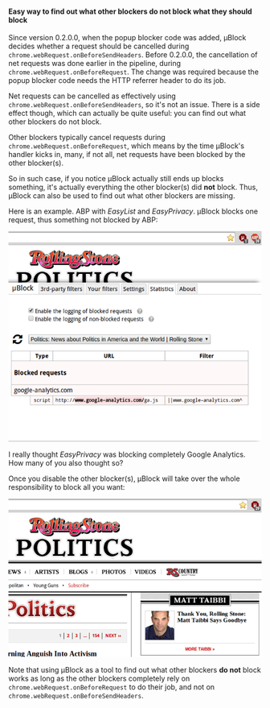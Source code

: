 #### Easy way to find out what other blockers do not block what they should block

Since version 0.2.0.0, when the popup blocker code was added, µBlock decides whether a request should be cancelled during `chrome.webRequest.onBeforeSendHeaders`. Before 0.2.0.0, the cancellation of net requests was done earlier in the pipeline, during `chrome.webRequest.onBeforeRequest`. The change was required because the popup blocker code needs the HTTP referrer header to do its job.

Net requests can be cancelled as effectively using `chrome.webRequest.onBeforeSendHeaders`, so it's not an issue. There is a side effect though, which can actually be quite useful: you can find out what other blockers do not block.

Other blockers typically cancel requests during `chrome.webRequest.onBeforeRequest`, which means by the time µBlock's handler kicks in, many, if not all, net requests have been blocked by the other blocker(s).

So in such case, if you notice µBlock actually still ends up blocks something, it's actually everything the other blocker(s) did **not** block. Thus, µBlock can also be used to find out what other blockers are missing.

Here is an example. ABP with _EasyList_ and _EasyPrivacy_. µBlock blocks one request, thus something not blocked by ABP:

![Did not block](https://raw.githubusercontent.com/gorhill/uBlock/master/doc/img/tips-n-tricks-001.png)

I really thought _EasyPrivacy_ was blocking completely Google Analytics. How many of you also thought so?

Once you disable the other blocker(s), µBlock will take over the whole responsibility to block all you want:

![Did not block](https://raw.githubusercontent.com/gorhill/uBlock/master/doc/img/tips-n-tricks-002.png)

Note that using µBlock as a tool to find out what other blockers **do not** block works as long as the other blockers completely rely on `chrome.webRequest.onBeforeRequest` to do their job, and not on `chrome.webRequest.onBeforeSendHeaders`.